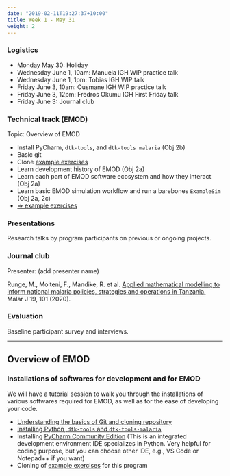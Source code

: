 ```yaml
---
date: "2019-02-11T19:27:37+10:00"
title: Week 1 - May 31
weight: 2
---
```


### Logistics

- Monday May 30: Holiday
- Wednesday June 1, 10am: Manuela IGH WIP practice talk
- Wednesday June 1, 1pm: Tobias IGH WIP talk
- Friday June 3, 10am: Ousmane IGH WIP practice talk
- Friday June 3, 12pm: Fredros Okumu IGH First Friday talk
- Friday June 3: Journal club

### Technical track (EMOD)

Topic: Overview of EMOD

- Install PyCharm, `dtk-tools`, and `dtk-tools malaria` (Obj 2b)
- Basic git
- Clone [example exercises](https://github.com/numalariamodeling/faculty-enrich-2022-examples)
- Learn development history of EMOD (Obj 2a)
- Learn each part of EMOD software ecosystem and how they interact (Obj 2a)
- Learn basic EMOD simulation workflow and run a barebones `ExampleSim` (Obj 2a, 2c)
- [=> example exercises](https://github.com/numalariamodeling/faculty-enrich-2022-examples#week-1-overview-of-emod-)

### Presentations

Research talks by program participants on previous or ongoing projects.

### Journal club

Presenter: (add presenter name)

Runge, M., Molteni, F., Mandike, R. et al. [Applied mathematical modelling to inform national malaria policies, 
strategies and operations in Tanzania.](https://malariajournal.biomedcentral.com/articles/10.1186/s12936-020-03173-0) 
Malar J 19, 101 (2020).

### Evaluation

Baseline participant survey and interviews.

---

## Overview of EMOD

### Installations of softwares for development and for EMOD
We will have a tutorial session to walk you through the installations of various softwares required for EMOD, as well as for the ease of developing your code.

- [Understanding the basics of Git and cloning repository](/modules/git-intro)
- [Installing Python, `dtk-tools` and `dtk-tools-malaria`](/modules/install-emod/)
- Installing [PyCharm Community Edition](https://www.jetbrains.com/pycharm/download/#section=windows) (This is an integrated development environment IDE specializes in Python. Very helpful for coding purpose, but you can choose other IDE, e.g., VS Code or Notepad++ if you want)
- Cloning of [example exercises](https://github.com/numalariamodeling/faculty-enrich-2022-examples) for this program